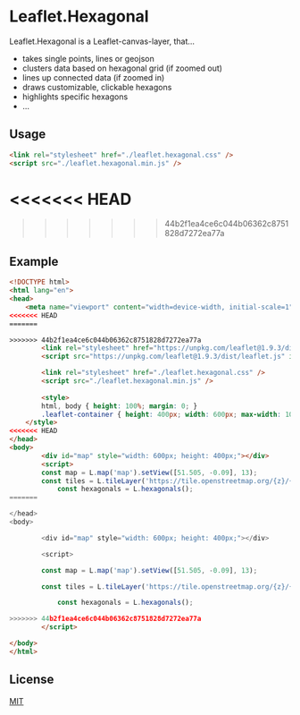 # Leaflet.Hexagonal

Leaflet.Hexagonal is a Leaflet-canvas-layer, that...
- takes single points, lines or geojson
- clusters data based on hexagonal grid (if zoomed out)
- lines up connected data (if zoomed in)
- draws customizable, clickable hexagons
- highlights specific hexagons
- ...  


## Usage

```html
<link rel="stylesheet" href="./leaflet.hexagonal.css" />
<script src="./leaflet.hexagonal.min.js" />
```
<<<<<<< HEAD
=======


>>>>>>> 44b2f1ea4ce6c044b06362c8751828d7272ea77a

## Example
```html
<!DOCTYPE html>
<html lang="en">
<head>
	<meta name="viewport" content="width=device-width, initial-scale=1">
<<<<<<< HEAD
=======

>>>>>>> 44b2f1ea4ce6c044b06362c8751828d7272ea77a
    	<link rel="stylesheet" href="https://unpkg.com/leaflet@1.9.3/dist/leaflet.css" integrity="sha256-kLaT2GOSpHechhsozzB+flnD+zUyjE2LlfWPgU04xyI=" crossorigin=""/>
    	<script src="https://unpkg.com/leaflet@1.9.3/dist/leaflet.js" integrity="sha256-WBkoXOwTeyKclOHuWtc+i2uENFpDZ9YPdf5Hf+D7ewM=" crossorigin=""></script>

    	<link rel="stylesheet" href="./leaflet.hexagonal.css" />
    	<script src="./leaflet.hexagonal.min.js" />
	
    	<style>
		html, body { height: 100%; margin: 0; }
		.leaflet-container { height: 400px; width: 600px; max-width: 100%; max-height: 100%; }
	</style>
<<<<<<< HEAD
</head>
<body>
    	<div id="map" style="width: 600px; height: 400px;"></div>
    	<script>
		const map = L.map('map').setView([51.505, -0.09], 13);
		const tiles = L.tileLayer('https://tile.openstreetmap.org/{z}/{x}/{y}.png', { maxZoom: 19, attribution: '&copy; <a href="http://www.openstreetmap.org/copyright">OpenStreetMap</a>' }).addTo(map);
        	const hexagonals = L.hexagonals();	
=======

</head>
<body>

    	<div id="map" style="width: 600px; height: 400px;"></div>

    	<script>

		const map = L.map('map').setView([51.505, -0.09], 13);

		const tiles = L.tileLayer('https://tile.openstreetmap.org/{z}/{x}/{y}.png', { maxZoom: 19, attribution: '&copy; <a href="http://www.openstreetmap.org/copyright">OpenStreetMap</a>' }).addTo(map);

        	const hexagonals = L.hexagonals();	

>>>>>>> 44b2f1ea4ce6c044b06362c8751828d7272ea77a
    	</script>

</body>
</html>
```



## License

[MIT](https://choosealicense.com/licenses/mit/)
